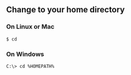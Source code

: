 ## Change to your home directory
### On Linux or Mac
```
$ cd
```

### On Windows

```
C:\> cd %HOMEPATH%
```
